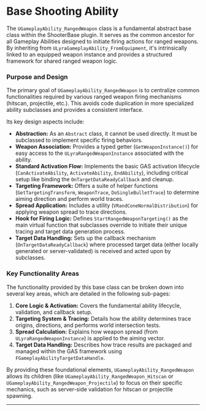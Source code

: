 # Base Shooting Ability

The `UGameplayAbility_RangedWeapon` class is a fundamental abstract base class within the ShooterBase plugin. It serves as the common ancestor for all Gameplay Abilities designed to initiate firing actions for ranged weapons. By inheriting from `ULyraGameplayAbility_FromEquipment`, it's intrinsically linked to an equipped weapon instance and provides a structured framework for shared ranged weapon logic.

### Purpose and Design

The primary goal of `UGameplayAbility_RangedWeapon` is to centralize common functionalities required by various ranged weapon firing mechanisms (hitscan, projectile, etc.). This avoids code duplication in more specialized ability subclasses and provides a consistent interface.

Its key design aspects include:

* **Abstraction:** As an `Abstract` class, it cannot be used directly. It must be subclassed to implement specific firing behaviors.
* **Weapon Association:** Provides a typed getter (`GetWeaponInstance()`) for easy access to the `ULyraRangedWeaponInstance` associated with the ability.
* **Standard Activation Flow:** Implements the basic GAS activation lifecycle (`CanActivateAbility`, `ActivateAbility`, `EndAbility`), including critical setup like binding the `OnTargetDataReadyCallback` and cleanup.
* **Targeting Framework:** Offers a suite of helper functions (`GetTargetingTransform`, `WeaponTrace`, `DoSingleBulletTrace`) to determine aiming direction and perform world traces.
* **Spread Application:** Includes a utility (`VRandConeNormalDistribution`) for applying weapon spread to trace directions.
* **Hook for Firing Logic:** Defines `StartRangedWeaponTargeting()` as the main virtual function that subclasses override to initiate their unique tracing and target data generation process.
* **Target Data Handling:** Sets up the callback mechanism (`OnTargetDataReadyCallback`) where processed target data (either locally generated or server-validated) is received and acted upon by subclasses.

### Key Functionality Areas

The functionality provided by this base class can be broken down into several key areas, which are detailed in the following sub-pages:

1. **Core Logic & Activation:** Covers the fundamental ability lifecycle, validation, and callback setup.
2. **Targeting System & Tracing:** Details how the ability determines trace origins, directions, and performs world intersection tests.
3. **Spread Calculation:** Explains how weapon spread (from `ULyraRangedWeaponInstance`) is applied to the aiming vector.
4. **Target Data Handling:** Describes how trace results are packaged and managed within the GAS framework using `FGameplayAbilityTargetDataHandle`.

By providing these foundational elements, `UGameplayAbility_RangedWeapon` allows its children (like `UGameplayAbility_RangedWeapon_Hitscan` or `UGameplayAbility_RangedWeapon_Projectile`) to focus on their specific mechanics, such as server-side validation for hitscan or projectile spawning.

***
